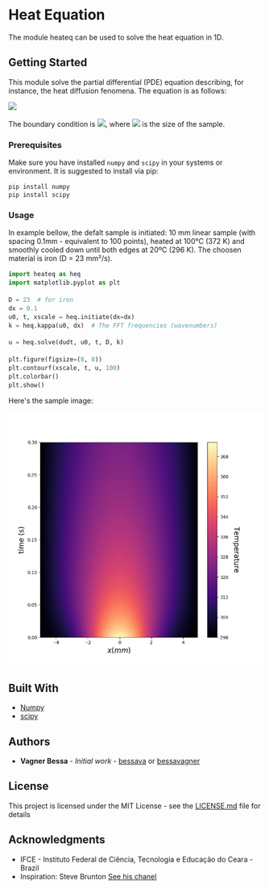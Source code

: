 # Heat Equation
The module heateq can be used to solve the heat equation in 1D.

## Getting Started

This module solve the partial differential (PDE) equation describing, for instance, the heat diffusion fenomena. The equation is as follows:

  <img src="https://render.githubusercontent.com/render/math?math=\LARGE \frac{\partial u}{\partial t} = D\frac{\partial^2 u}{\partial x^2}">

The boundary condition is <img src="https://render.githubusercontent.com/render/math?math=\large \frac{\partial u}{\partial t}(-L, t) = \frac{\partial u}{\partial t}(L, t) = 0">, where <img src="https://render.githubusercontent.com/render/math?math=\large L"> is the size of the sample.

### Prerequisites

Make sure you have installed `numpy` and `scipy` in your systems or environment. It is suggested to install via pip:

```
pip install numpy
pip install scipy
```

### Usage

In example bellow, the defalt sample is initiated: 10 mm linear sample (with spacing 0.1mm - equivalent to 100 points), heated at 100°C (372 K) and smoothly cooled down until both edges at 20ºC (296 K). The choosen material is iron (D = 23 mm²/s).
```python
import heateq as heq
import matplotlib.pyplot as plt

D = 23  # for iron
dx = 0.1
u0, t, xscale = heq.initiate(dx=dx)
k = heq.kappa(u0, dx)  # The FFT frequencies (wavenumbers)

u = heq.solve(dudt, u0, t, D, k)

plt.figure(figsize=(8, 8))
plt.contourf(xscale, t, u, 100)
plt.colorbar()
plt.show()
```
Here's the sample image:

![Time varying map of the temperature distribution](https://github.com/bessava/heateq/blob/master/sample.png)


## Built With

* [Numpy](https://numpy.org/)
* [scipy](https://www.scipy.org/)

## Authors

* **Vagner Bessa** - *Initial work* - [bessava](https://github.com/bessava) or [bessavagner](https://github.com/bessavagner)

## License

This project is licensed under the MIT License - see the [LICENSE.md](https://github.com/bessava/heateq/blob/master/LICENSE) file for details

## Acknowledgments

* IFCE - Instituto Federal de Ciência, Tecnologia e Educação do Ceara - Brazil 
* Inspiration: Steve Brunton [See his chanel](https://www.youtube.com/channel/UCm5mt-A4w61lknZ9lCsZtBw)
